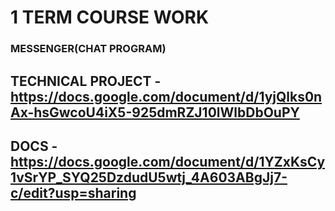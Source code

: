 # 1 TERM COURSE WORK

### MESSENGER(CHAT PROGRAM)

## TECHNICAL PROJECT - https://docs.google.com/document/d/1yjQlks0nAx-hsGwcoU4iX5-925dmRZJ10lWlbDbOuPY

## DOCS - https://docs.google.com/document/d/1YZxKsCy1vSrYP_SYQ25DzdudU5wtj_4A603ABgJj7-c/edit?usp=sharing
